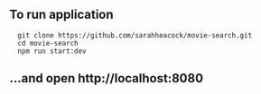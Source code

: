 ## To run application

```
  git clone https://github.com/sarahheacock/movie-search.git
  cd movie-search
  npm run start:dev
```

## ...and open http://localhost:8080
